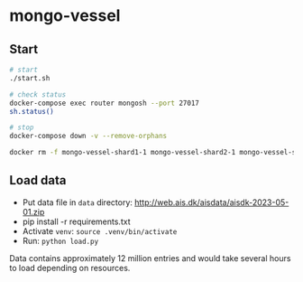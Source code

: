 # mongo-vessel

## Start

```bash
# start
./start.sh

# check status
docker-compose exec router mongosh --port 27017
sh.status()

# stop
docker-compose down -v --remove-orphans

docker rm -f mongo-vessel-shard1-1 mongo-vessel-shard2-1 mongo-vessel-shard3-1 mongo-vessel-router-1 mongo-vessel-configsvr-1 && docker volume prune -f
```

## Load data

- Put data file in `data` directory: http://web.ais.dk/aisdata/aisdk-2023-05-01.zip
- pip install -r requirements.txt
- Activate `venv`: `source .venv/bin/activate`
- Run: `python load.py`

Data contains approximately 12 million entries and would take several hours to load depending on resources.

